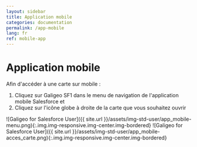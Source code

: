 ```yaml
---
layout: sidebar
title: Application mobile
categories: documentation
permalink: /app-mobile
lang: fr
ref: mobile-app
---
```


# Application mobile

Afin d'accéder à une carte sur mobile :

1. Cliquez sur Galigeo SF1 dans le menu de navigation de l'application mobile Salesforce et
2. Cliquez sur l'icône globe à droite de la carte que vous souhaitez ouvrir

![Galigeo for Salesforce User]({{ site.url }}/assets/img-std-user/app_mobile-menu.png){:.img.img-responsive.img-center.img-bordered}
![Galigeo for Salesforce User]({{ site.url }}/assets/img-std-user/app_mobile-acces_carte.png){:.img.img-responsive.img-center.img-bordered}
